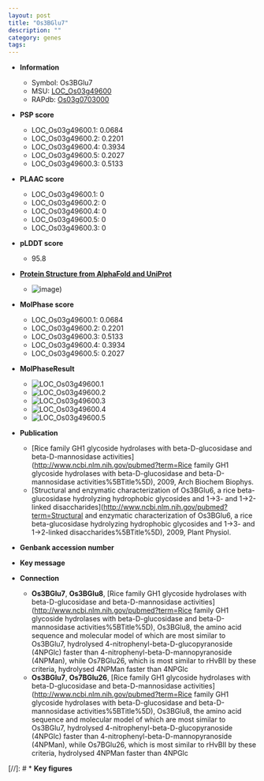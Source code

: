 ```yaml
---
layout: post
title: "Os3BGlu7"
description: ""
category: genes
tags: 
---
```


* **Information**  
    + Symbol: Os3BGlu7  
    + MSU: [LOC_Os03g49600](http://rice.plantbiology.msu.edu/cgi-bin/ORF_infopage.cgi?orf=LOC_Os03g49600)  
    + RAPdb: [Os03g0703000](http://rapdb.dna.affrc.go.jp/viewer/gbrowse_details/irgsp1?name=Os03g0703000)  

* **PSP score**  
    + LOC_Os03g49600.1: 0.0684 
    + LOC_Os03g49600.2: 0.2201 
    + LOC_Os03g49600.4: 0.3934 
    + LOC_Os03g49600.5: 0.2027 
    + LOC_Os03g49600.3: 0.5133 

* **PLAAC score**  
    + LOC_Os03g49600.1: 0 
    + LOC_Os03g49600.2: 0 
    + LOC_Os03g49600.4: 0 
    + LOC_Os03g49600.5: 0 
    + LOC_Os03g49600.3: 0 

* **pLDDT score**
    + 95.8

* **[Protein Structure from AlphaFold and UniProt](https://www.uniprot.org/uniprotkb/Q75I93/entry#structure)**
    + ![image](https://ricepsp.github.io/images/Q7/AF-Q75I93-F1.png))

* **MolPhase score**
    + LOC_Os03g49600.1: 0.0684
    + LOC_Os03g49600.2: 0.2201
    + LOC_Os03g49600.3: 0.5133
    + LOC_Os03g49600.4: 0.3934
    + LOC_Os03g49600.5: 0.2027

* **MolPhaseResult**
    + ![LOC_Os03g49600.1](https://ricepsp.github.io/pictures/LOC_Os03g/LOC_Os03g49600.1.png)
    + ![LOC_Os03g49600.2](https://ricepsp.github.io/pictures/LOC_Os03g/LOC_Os03g49600.2.png)
    + ![LOC_Os03g49600.3](https://ricepsp.github.io/pictures/LOC_Os03g/LOC_Os03g49600.3.png)
    + ![LOC_Os03g49600.4](https://ricepsp.github.io/pictures/LOC_Os03g/LOC_Os03g49600.4.png)
    + ![LOC_Os03g49600.5](https://ricepsp.github.io/pictures/LOC_Os03g/LOC_Os03g49600.5.png)

* **Publication**  
    + [Rice family GH1 glycoside hydrolases with beta-D-glucosidase and beta-D-mannosidase activities](http://www.ncbi.nlm.nih.gov/pubmed?term=Rice family GH1 glycoside hydrolases with beta-D-glucosidase and beta-D-mannosidase activities%5BTitle%5D), 2009, Arch Biochem Biophys.
    + [Structural and enzymatic characterization of Os3BGlu6, a rice beta-glucosidase hydrolyzing hydrophobic glycosides and 1->3- and 1->2-linked disaccharides](http://www.ncbi.nlm.nih.gov/pubmed?term=Structural and enzymatic characterization of Os3BGlu6, a rice beta-glucosidase hydrolyzing hydrophobic glycosides and 1->3- and 1->2-linked disaccharides%5BTitle%5D), 2009, Plant Physiol.

* **Genbank accession number**  

* **Key message**  

* **Connection**  
    + __Os3BGlu7__, __Os3BGlu8__, [Rice family GH1 glycoside hydrolases with beta-D-glucosidase and beta-D-mannosidase activities](http://www.ncbi.nlm.nih.gov/pubmed?term=Rice family GH1 glycoside hydrolases with beta-D-glucosidase and beta-D-mannosidase activities%5BTitle%5D), Os3BGlu8, the amino acid sequence and molecular model of which are most similar to Os3BGlu7, hydrolysed 4-nitrophenyl-beta-D-glucopyranoside (4NPGlc) faster than 4-nitrophenyl-beta-D-mannopyranoside (4NPMan), while Os7BGlu26, which is most similar to rHvBII by these criteria, hydrolysed 4NPMan faster than 4NPGlc
    + __Os3BGlu7__, __Os7BGlu26__, [Rice family GH1 glycoside hydrolases with beta-D-glucosidase and beta-D-mannosidase activities](http://www.ncbi.nlm.nih.gov/pubmed?term=Rice family GH1 glycoside hydrolases with beta-D-glucosidase and beta-D-mannosidase activities%5BTitle%5D), Os3BGlu8, the amino acid sequence and molecular model of which are most similar to Os3BGlu7, hydrolysed 4-nitrophenyl-beta-D-glucopyranoside (4NPGlc) faster than 4-nitrophenyl-beta-D-mannopyranoside (4NPMan), while Os7BGlu26, which is most similar to rHvBII by these criteria, hydrolysed 4NPMan faster than 4NPGlc

[//]: # * **Key figures**  


